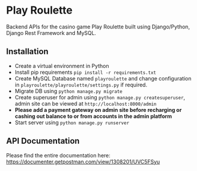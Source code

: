 # Play Roulette

Backend APIs for the casino game Play Roulette built using Django/Python, Django Rest Framework and MySQL.

## Installation

- Create a virtual environment in Python
- Install pip requirements `pip install -r requirements.txt`
- Create MySQL Database named `playroulette` and change configuration in `playroulette/playroulette/settings.py` if required.
- Migrate DB using `python manage.py migrate`
- Create superuser for admin using `python manage.py createsuperuser`, admin site can be viewed at `http://localhost:8000/admin`
- **Please add a payment gateway on admin site before recharging or cashing out balance to or from accounts in the admin platform**
- Start server using `python manage.py runserver`


## API Documentation

Please find the entire documentation here: https://documenter.getpostman.com/view/1308201/UVC5FSyu